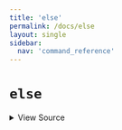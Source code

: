 ```yaml
---
title: 'else'
permalink: /docs/else
layout: single
sidebar:
  nav: 'command_reference'
---
```


# `else`



<details>
  <summary>View Source</summary>

{% highlight sh %}

!fn --shellpen-private contexts writeNullIfEmpty
!fn --shellpen-private contexts pop
!fn --shellpen-private writeDSL writeln "else"
!fn --shellpen-private contexts push "fi"
{% endhighlight %}

</details>








